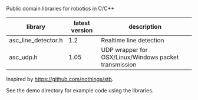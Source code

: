 Public domain libraries for robotics in C/C++

library             | latest version | description
--------------------|----------------|-------------
asc_line_detector.h | 1.2            | Realtime line detection
asc_udp.h           | 1.05           | UDP wrapper for OSX/Linux/Windows packet transmission

Inspired by https://github.com/nothings/stb.

See the demo directory for example code using the libraries.
